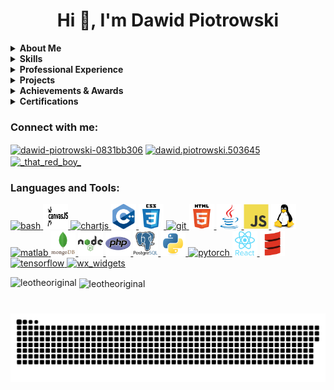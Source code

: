 <h1 align="center">Hi 👋, I'm Dawid Piotrowski</h1>

<details>
  <summary><strong>About Me</strong></summary>

I'm a passionate computer science student based in Kraków, Poland. I’m currently pursuing dual degrees at AGH University:
- **B.Sc. in Applied Computer Science** (expected Feb 2026)
- **B.Sc. in Cybersecurity** (expected Feb 2028)

I love exploring new technologies, solving complex challenges, and learning every day. Whether it’s coding a simulation or coordinating international student exchange programs, I thrive on creative problem-solving and continuous improvement.

<p align="left"> <a href="https://github.com/ryo-ma/github-profile-trophy"><img src="https://github-profile-trophy.vercel.app/?username=leotheoriginal" alt="leotheoriginal" /></a> </p>

- 🌱 I’m currently learning **Machine Learning, software Engineering**

- 👨‍💻 All of my projects are available at [https://github.com/LeoTheOriginal?tab=repositories](https://github.com/LeoTheOriginal?tab=repositories)

- 📫 How to reach me **dpiotrowski393939@gmail.com**

</details>

<details>
  <summary><strong>Skills</strong></summary>

- **Programming Languages:** Python, Scala, C++ (C++17/20), C, Java, MATLAB, Bash, PowerShell, HTML5, CSS, JavaScript, PHP  
- **Databases:** PostgreSQL, Tembo Databases  
- **Operating Systems:** Linux, Kali Linux, Red Hat Linux, Windows  
- **Cybersecurity:** Familiar with various cybersecurity frameworks and best practices  
- **Tools & Technologies:** Git, MATLAB, JetBrains IDEs, Visual Studio, Visual Studio Code, GEANT4, DBeaver  
- **Frameworks & Libraries:** SFML, wxWidgets  
- **Languages:** English (B2+/C1), German (A2)

</details>

<details>
  <summary><strong>Professional Experience</strong></summary>

**Student Exchange Team Member**  
*IAESTE - I&O Group | Nov 2024 – Present, Kraków, Poland*  
- Organized and coordinated student exchange programs, managing international logistics and communications while enhancing teamwork, organization, and cultural awareness.

**Tutor in Mathematics and Physics**  
*Szkoła Maturzystów Łukasza Jarosińskiego | Sep 2023 – Present, Kraków, Poland*  
- Conducted personalized tutoring sessions in math and physics, creating tailored learning plans to help students excel. This role has strengthened my communication, empathy, and instructional skills.

</details>

<details>
  <summary><strong>Projects</strong></summary>

- **Hotel Reservation Database (BD_HOTEL)**  
  *Technologies: SQL, PL/pgSQL, PHP, JavaScript, CSS*  
  Developed an advanced hotel reservation system featuring a robust, normalized database schema with automated stored procedures, dynamic web interfaces for managing reservations, and comprehensive reporting and logging functionalities.  
  [GitHub Repo](https://github.com/LeoTheOriginal/Hotel-Reservation-Database)

- **Hill Climb Racing Game**  
  *Technologies: Python, Pygame, Box2D, Stable Baselines3 (DQN, PPO)*  
  Created a physics-based simulation game to experiment with reinforcement learning on procedurally generated terrain, merging game design with cutting-edge AI techniques.  
  [GitHub Repo](https://github.com/Arhur1505/Car_game_with_RL)

- **High Resolution Calorimeter (HRC)**  
  *Technologies: C++, Geant4, ROOT, CMake*  
  Implemented a Geant4-based simulation of a high-resolution calorimeter. This project features detailed tungsten absorber and quartz fiber detector geometry, automated ROOT analysis of optical photon data, and both batch and interactive visualization modes.  
  [GitHub Repo](https://github.com/LeoTheOriginal/Geant4-programming-environment)

- **Letter Recognition App**  
  *Technologies: Python, PyTorch, Tkinter*  
  Built an interactive application that trains a convolutional neural network on the EMNIST dataset, offering a Tkinter GUI for drawing letters and displaying real-time top-3 prediction probabilities.  
  [GitHub Repo](https://github.com/kasta03/IA_PROJECT/tree/main)

</details>

<details>
  <summary><strong>Achievements & Awards</strong></summary>

- **AGH Primus Scholarship** – Awarded for outstanding academic performance.  
- **Golden Index Laureate** – Recognized by Cracow University of Technology for excellence.  
- **Finalist in Chemistry Competition** – Acknowledged at the Jagiellonian University for achievement in chemistry.

</details>

<details>
  <summary><strong>Certifications</strong></summary>

- **CCNA: Introduction to Networks** (Cisco, Issued 2025)  
  *Focus:* General Network Analysis

- **OSSTMM Security Expert** (Eksperckie Centrum Szkolenia Cyberbezpieczeństwo, Issued 2025)  
  *Focus:* OSSTMM methodology, OODA loop, PDCA cycle, Penetration testing

- **Linux System Security** (Eksperckie Centrum Szkolenia Cyberbezpieczeństwo, Issued 2025)  
  *Focus:* Advanced Linux security practices, hardening, and penetration testing

- **Windows System Security** (Eksperckie Centrum Szkolenia Cyberbezpieczeństwo, Issued 2025)  
  *Focus:* Windows OS hardening, security configuration, and best practices

- **Google Cybersecurity Certificate** (Coursera, Issued Oct 2024)  
  *Focus:* Network Security, Python Programming, Linux & SQL, Intrusion Detection Systems (IDS), Assets, Threats, and Vulnerabilities

</details>

<h3 align="left">Connect with me:</h3>
<p align="left">
<a href="https://linkedin.com/in/dawid-piotrowski-0831bb306" target="blank"><img align="center" src="https://raw.githubusercontent.com/rahuldkjain/github-profile-readme-generator/master/src/images/icons/Social/linked-in-alt.svg" alt="dawid-piotrowski-0831bb306" height="30" width="40" /></a>
<a href="https://fb.com/dawid.piotrowski.503645" target="blank"><img align="center" src="https://raw.githubusercontent.com/rahuldkjain/github-profile-readme-generator/master/src/images/icons/Social/facebook.svg" alt="dawid.piotrowski.503645" height="30" width="40" /></a>
<a href="https://instagram.com/_that_red_boy_" target="blank"><img align="center" src="https://raw.githubusercontent.com/rahuldkjain/github-profile-readme-generator/master/src/images/icons/Social/instagram.svg" alt="_that_red_boy_" height="30" width="40" /></a>
</p>

<h3 align="left">Languages and Tools:</h3>
<p align="left"> <a href="https://www.gnu.org/software/bash/" target="_blank" rel="noreferrer"> <img src="https://www.vectorlogo.zone/logos/gnu_bash/gnu_bash-icon.svg" alt="bash" width="40" height="40"/> </a> <a href="https://canvasjs.com" target="_blank" rel="noreferrer"> <img src="https://raw.githubusercontent.com/Hardik0307/Hardik0307/master/assets/canvasjs-charts.svg" alt="canvasjs" width="40" height="40"/> </a> <a href="https://www.chartjs.org" target="_blank" rel="noreferrer"> <img src="https://www.chartjs.org/media/logo-title.svg" alt="chartjs" width="40" height="40"/> </a> <a href="https://www.w3schools.com/cpp/" target="_blank" rel="noreferrer"> <img src="https://raw.githubusercontent.com/devicons/devicon/master/icons/cplusplus/cplusplus-original.svg" alt="cplusplus" width="40" height="40"/> </a> <a href="https://www.w3schools.com/css/" target="_blank" rel="noreferrer"> <img src="https://raw.githubusercontent.com/devicons/devicon/master/icons/css3/css3-original-wordmark.svg" alt="css3" width="40" height="40"/> </a> <a href="https://git-scm.com/" target="_blank" rel="noreferrer"> <img src="https://www.vectorlogo.zone/logos/git-scm/git-scm-icon.svg" alt="git" width="40" height="40"/> </a> <a href="https://www.w3.org/html/" target="_blank" rel="noreferrer"> <img src="https://raw.githubusercontent.com/devicons/devicon/master/icons/html5/html5-original-wordmark.svg" alt="html5" width="40" height="40"/> </a> <a href="https://www.java.com" target="_blank" rel="noreferrer"> <img src="https://raw.githubusercontent.com/devicons/devicon/master/icons/java/java-original.svg" alt="java" width="40" height="40"/> </a> <a href="https://developer.mozilla.org/en-US/docs/Web/JavaScript" target="_blank" rel="noreferrer"> <img src="https://raw.githubusercontent.com/devicons/devicon/master/icons/javascript/javascript-original.svg" alt="javascript" width="40" height="40"/> </a> <a href="https://www.linux.org/" target="_blank" rel="noreferrer"> <img src="https://raw.githubusercontent.com/devicons/devicon/master/icons/linux/linux-original.svg" alt="linux" width="40" height="40"/> </a> <a href="https://www.mathworks.com/" target="_blank" rel="noreferrer"> <img src="https://upload.wikimedia.org/wikipedia/commons/2/21/Matlab_Logo.png" alt="matlab" width="40" height="40"/> </a> <a href="https://www.mongodb.com/" target="_blank" rel="noreferrer"> <img src="https://raw.githubusercontent.com/devicons/devicon/master/icons/mongodb/mongodb-original-wordmark.svg" alt="mongodb" width="40" height="40"/> </a> <a href="https://nodejs.org" target="_blank" rel="noreferrer"> <img src="https://raw.githubusercontent.com/devicons/devicon/master/icons/nodejs/nodejs-original-wordmark.svg" alt="nodejs" width="40" height="40"/> </a> <a href="https://www.php.net" target="_blank" rel="noreferrer"> <img src="https://raw.githubusercontent.com/devicons/devicon/master/icons/php/php-original.svg" alt="php" width="40" height="40"/> </a> <a href="https://www.postgresql.org" target="_blank" rel="noreferrer"> <img src="https://raw.githubusercontent.com/devicons/devicon/master/icons/postgresql/postgresql-original-wordmark.svg" alt="postgresql" width="40" height="40"/> </a> <a href="https://www.python.org" target="_blank" rel="noreferrer"> <img src="https://raw.githubusercontent.com/devicons/devicon/master/icons/python/python-original.svg" alt="python" width="40" height="40"/> </a> <a href="https://pytorch.org/" target="_blank" rel="noreferrer"> <img src="https://www.vectorlogo.zone/logos/pytorch/pytorch-icon.svg" alt="pytorch" width="40" height="40"/> </a> <a href="https://reactjs.org/" target="_blank" rel="noreferrer"> <img src="https://raw.githubusercontent.com/devicons/devicon/master/icons/react/react-original-wordmark.svg" alt="react" width="40" height="40"/> </a> <a href="https://www.scala-lang.org" target="_blank" rel="noreferrer"> <img src="https://raw.githubusercontent.com/devicons/devicon/master/icons/scala/scala-original.svg" alt="scala" width="40" height="40"/> </a> <a href="https://www.tensorflow.org" target="_blank" rel="noreferrer"> <img src="https://www.vectorlogo.zone/logos/tensorflow/tensorflow-icon.svg" alt="tensorflow" width="40" height="40"/> </a> <a href="https://www.wxwidgets.org/" target="_blank" rel="noreferrer"> <img src="https://upload.wikimedia.org/wikipedia/commons/b/bb/WxWidgets.svg" alt="wx_widgets" width="40" height="40"/> </a> </p>

<p><img align="left" src="https://github-readme-stats.vercel.app/api/top-langs?username=leotheoriginal&show_icons=true&locale=en&layout=compact" alt="leotheoriginal" /></p>

<p>&nbsp;<img align="center" src="https://github-readme-stats.vercel.app/api?username=leotheoriginal&show_icons=true&locale=en" alt="leotheoriginal" /></p>


###

<br clear="both">

<img src="https://raw.githubusercontent.com/LeoTheOriginal/LeoTheOriginal/output/snake.svg" alt="Snake animation" />

###
